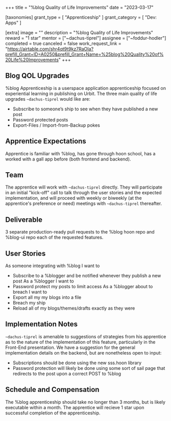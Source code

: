 +++
title = "%blog Quality of Life Improvements"
date = "2023-03-17"

[taxonomies]
grant_type = [ "Apprenticeship" ]
grant_category = [ "Dev: Apps" ]

[extra]
image = ""
description = "%blog Quality of Life Improvements"
reward = "1 star"
mentor = ["~dachus-tiprel"]
assignee = ["~foddur-hodler"]
completed = true
canceled = false
work_request_link = "https://airtable.com/shr4qt9t9kz7RaOIa?prefill_Grant+ID=A0250&prefill_Grant+Name=%25blog%20Quality%20of%20Life%20Improvements"
+++

## Blog QOL Upgrades

%blog Apprenticeship is a userspace application apprenticeship focused on experiential learning in publishing on Urbit. The three main quality of life upgrades `~dachus-tiprel` would like are:
- Subscribe to someone’s ship to see when they have published a new post
- Password protected posts
- Export-Files / Import-from-Backup pokes


## Apprentice Expectations

Apprentice is familiar with %blog, has gone through hoon school, has a worked with a gall app before (both frontend and backend).


## Team

The apprentice will work with `~dachus-tiprel` directly. They will participate in an initial "kick-off" call to talk through the user stories and the expected implementation, and will proceed with weekly or biweekly (at the apprentice's preference or need) meetings with `~dachus-tiprel` thereafter.


## Deliverable

3 separate production-ready pull requests to the %blog hoon repo and %blog-ui repo each of the requested features.


## User Stories

As someone integrating with %blog I want to
- Subscribe to a %blogger and be notified whenever they publish a new post
As a %blogger I want to
- Password protect my posts to limit access
As a %blogger about to breach I want to
- Export all my my blogs into a file
- Breach my ship
- Reload all of my blogs/themes/drafts exactly as they were


## Implementation Notes

`~dachus-tiprel` is amenable to suggestions of strategies from his apprentice as to the nature of the implementation of this feature, particularly in the Front-End presentation. We have a suggestion for the general implementation details on the backend, but are nonetheless open to input:
- Subscriptions should be done using the new sss.hoon library
- Password protection will likely be done using some sort of sail page that redirects to the post upon a correct POST to %blog


## Schedule and Compensation

The %blog apprenticeship should take no longer than 3 months, but is likely executable within a month. The apprentice will recieve 1 star upon successful completion of the apprenticeship.
